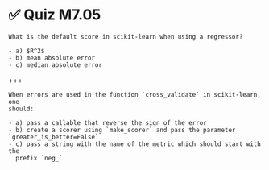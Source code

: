 # ✅ Quiz M7.05

```{admonition} Question
What is the default score in scikit-learn when using a regressor?

- a) $R^2$
- b) mean absolute error
- c) median absolute error
```

+++

```{admonition} Question
When errors are used in the function `cross_validate` in scikit-learn, one
should:

- a) pass a callable that reverse the sign of the error
- b) create a scorer using `make_scorer` and pass the parameter `greater_is_better=False`
- c) pass a string with the name of the metric which should start with the
  prefix `neg_`
```
